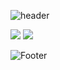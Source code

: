![header](https://capsule-render.vercel.app/api?type=waving&color=0:EEFF00,100:a82da8&height=200&section=header&text=BONG&fontSize=50)

<img src="https://img.shields.io/badge/Python-1A76FF?style=flat-square&logo=python&logoColor=white"/>
<img src="https://img.shields.io/badge/Django-1A76FF?style=flat-square&logo=django&logoColor=white"/>


![Footer](https://capsule-render.vercel.app/api?type=waving&color=0:EEFF00,100:a82da8&height=200&section=footer)
